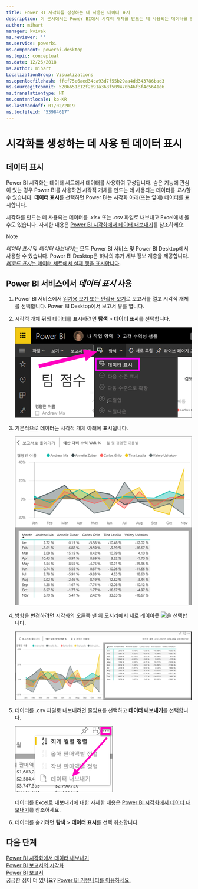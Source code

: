 ```yaml
---
title: Power BI 시각화를 생성하는 데 사용된 데이터 표시
description: 이 문서에서는 Power BI에서 시각적 개체를 만드는 데 사용되는 데이터를 보는 방법 및 해당 데이터를 .csv 파일로 내보내는 방법을 설명합니다.
author: mihart
manager: kvivek
ms.reviewer: ''
ms.service: powerbi
ms.component: powerbi-desktop
ms.topic: conceptual
ms.date: 12/26/2018
ms.author: mihart
LocalizationGroup: Visualizations
ms.openlocfilehash: ffcf75e6aed34ca93d7f55b29aa4dd343786bad3
ms.sourcegitcommit: 5206651c12f2b91a368f509470b46f3f4c5641e6
ms.translationtype: HT
ms.contentlocale: ko-KR
ms.lasthandoff: 01/02/2019
ms.locfileid: "53984617"
---
```

# <a name="show-the-data-that-was-used-to-create-the-visualization"></a>시각화를 생성하는 데 사용 된 데이터 표시
## <a name="show-data"></a>데이터 표시
Power BI 시각화는 데이터 세트에서 데이터를 사용하여 구성됩니다. 숨은 기능에 관심이 있는 경우 Power BI를 사용하면 시각적 개체를 만드는 데 사용되는 데이터를 *표시*할 수 있습니다. **데이터 표시**를 선택하면 Power BI는 시각화 아래(또는 옆에) 데이터를 표시합니다.

시각화를 만드는 데 사용되는 데이터를 .xlsx 또는 .csv 파일로 내보내고 Excel에서 볼 수도 있습니다. 자세한 내용은 [Power BI 시각화에서 데이터 내보내기](power-bi-visualization-export-data.md)를 참조하세요.

> [!NOTE]
> *데이터 표시* 및 *데이터 내보내기*는 모두 Power BI 서비스 및 Power BI Desktop에서 사용할 수 있습니다. Power BI Desktop은 하나의 추가 세부 정보 계층을 제공합니다. [*레코드 표시*는 데이터 세트에서 실제 행을 표시합니다](../desktop-see-data-see-records.md).
> 
> 

## <a name="using-show-data-in-power-bi-service"></a>Power BI 서비스에서 *데이터 표시* 사용
1. Power BI 서비스에서 [읽기용 보기 또는 편집용 보기](../service-interact-with-a-report-in-editing-view.md)로 보고서를 열고 시각적 개체를 선택합니다.  Power BI Desktop에서 보고서 뷰를 엽니다.
2. 시각적 개체 뒤의 데이터를 표시하려면 **탐색** > **데이터 표시**를 선택합니다.
   
   ![데이터 표시 선택](media/service-reports-show-data/power-bi-show-data.png)
3. 기본적으로 데이터는 시각적 개체 아래에 표시됩니다.
   
   ![시각적 개체 및 데이터 세로 표시](media/service-reports-show-data/power-bi-explore-show-data.png)
4. 방향을 변경하려면 시각화의 오른쪽 맨 위 모서리에서 세로 레이아웃 ![](media/service-reports-show-data/power-bi-vertical-icon-new.png)을 선택합니다.
   
   ![시각적 개체 및 데이터 가로 표시](media/service-reports-show-data/power-bi-explore-show-data2.png)
5. 데이터를 .csv 파일로 내보내려면 줄임표를 선택하고 **데이터 내보내기**를 선택합니다.
   
    ![데이터 내보내기 선택](media/service-reports-show-data/power-bi-export-data-new.png)
   
    데이터를 Excel로 내보내기에 대한 자세한 내용은 [Power BI 시각화에서 데이터 내보내기](power-bi-visualization-export-data.md)를 참조하세요.
6. 데이터를 숨기려면 **탐색** > **데이터 표시**를 선택 취소합니다.

## <a name="next-steps"></a>다음 단계
[Power BI 시각화에서 데이터 내보내기](power-bi-visualization-export-data.md)    
[Power BI 보고서의 시각화](power-bi-report-visualizations.md)    
[Power BI 보고서](../consumer/end-user-reports.md)    
궁금한 점이 더 있나요? [Power BI 커뮤니티를 이용하세요.](http://community.powerbi.com/)

